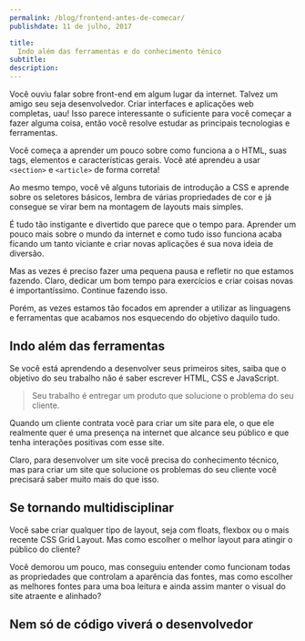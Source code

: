```yaml
---
permalink: /blog/frontend-antes-de-comecar/
publishdate: 11 de julho, 2017

title:
  Indo além das ferramentas e do conhecimento ténico
subtitle:
description:
---
```


Você ouviu falar sobre front-end em algum lugar da internet. Talvez um amigo seu seja desenvolvedor. Criar interfaces e aplicações web completas, uau! Isso parece interessante o suficiente para você começar a fazer alguma coisa, então você resolve estudar as principais tecnologias e ferramentas.

Você começa a aprender um pouco sobre como funciona a o HTML, suas tags, elementos e características gerais. Você até aprendeu a usar `<section>` e `<article>` de forma correta!

Ao mesmo tempo, você vê alguns tutoriais de introdução a CSS e aprende sobre os seletores básicos, lembra de várias propriedades de cor e já consegue se virar bem na montagem de layouts mais simples.

É tudo tão instigante e divertido que parece que o tempo para. Aprender um pouco mais sobre o mundo da internet e como tudo isso funciona acaba ficando um tanto viciante e criar novas aplicações é sua nova ideia de diversão.

Mas as vezes é preciso fazer uma pequena pausa e refletir no que estamos fazendo. Claro, dedicar um bom tempo para exercícios e criar coisas novas é importantíssimo. Continue fazendo isso.

Porém, as vezes estamos tão focados em aprender a utilizar as linguagens e ferramentas que acabamos nos esquecendo do objetivo daquilo tudo.

## Indo além das ferramentas

Se você está aprendendo a desenvolver seus primeiros sites, saiba que o objetivo do seu trabalho não é saber escrever HTML, CSS e JavaScript.

> Seu trabalho é entregar um produto que solucione o problema do seu cliente.

Quando um cliente contrata você para criar um site para ele, o que ele realmente quer é uma presença na internet que alcance seu público e que tenha interações positivas com esse site.

Claro, para desenvolver um site você precisa do conhecimento técnico, mas para criar um site que solucione os problemas do seu cliente você precisará saber muito mais do que isso.

## Se tornando multidisciplinar

Você sabe criar qualquer tipo de layout, seja com floats, flexbox ou o mais recente CSS Grid Layout. Mas como escolher o melhor layout para atingir o público do cliente?

Você demorou um pouco, mas conseguiu entender como funcionam todas as propriedades que controlam a aparência das fontes, mas como escolher as melhores fontes para uma boa leitura e ainda assim manter o visual do site atraente e alinhado?


## Nem só de código viverá o desenvolvedor
